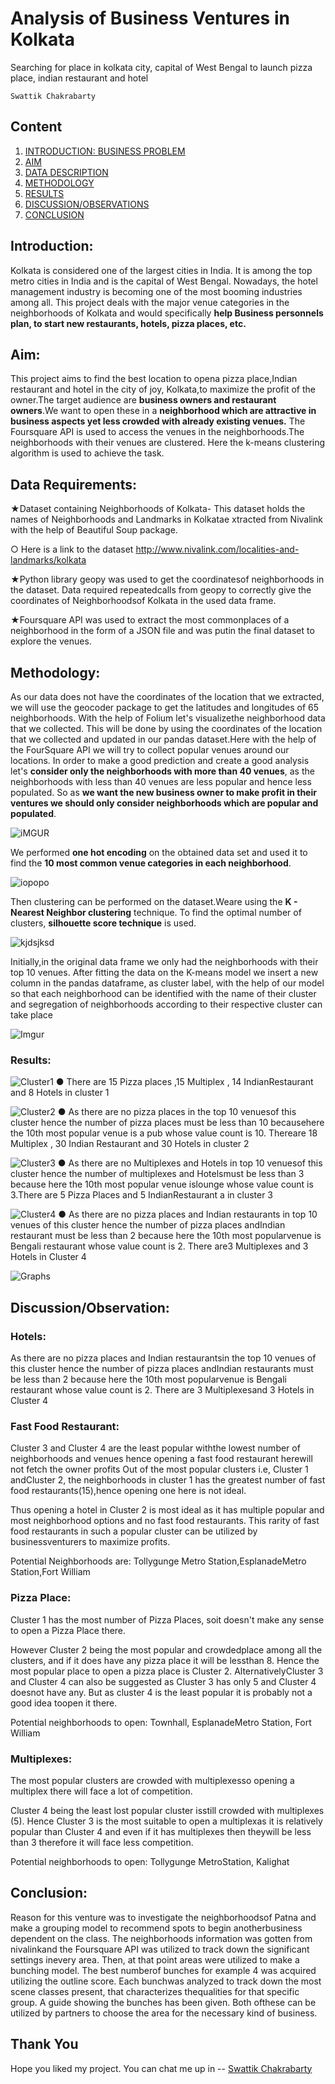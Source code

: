 # Analysis of Business Ventures in Kolkata

Searching for place in kolkata city, capital of West Bengal to launch pizza place, indian restaurant and hotel

```
Swattik Chakrabarty
```
## Content

1. [INTRODUCTION: BUSINESS PROBLEM](#INTRODUCTION)
2. [AIM](#AIM)
3. [DATA DESCRIPTION](#DATA) 
4. [METHODOLOGY](#MET)
5. [RESULTS](#RES)
6. [DISCUSSION/OBSERVATIONS](#DIS)
7. [CONCLUSION](#CON)

## Introduction: <a name="INTRODUCTION"></a>

Kolkata is considered one of the largest cities in India. It is among the
top metro cities in India and is the capital of West Bengal.
Nowadays, the hotel management industry is becoming one of the most booming industries among all. This project deals with the major venue
categories in the neighborhoods of Kolkata and would specifically **help Business personnels plan, to start new restaurants,
hotels, pizza places, etc.**


## Aim: <a name="AIM"></a>

This project aims to find the best location to opena pizza place,Indian
restaurant and hotel in the city of joy, Kolkata,to maximize the profit of
the owner.The target audience are **business owners and restaurant owners**.We want to open these in a **neighborhood which are
attractive in business aspects yet less crowded with already existing
venues.**
The Foursquare API is used to access the venues in the neighborhoods.The neighborhoods with their venues are clustered. Here the k-means clustering algorithm is used to achieve the task. 

## Data Requirements: <a name="DATA"></a>


★Dataset containing Neighborhoods of Kolkata- This dataset holds
the names of Neighborhoods and Landmarks in Kolkatae xtracted
from Nivalink with the help of Beautiful Soup package.



○ Here is a link to the dataset
http://www.nivalink.com/localities-and-landmarks/kolkata

★Python library geopy was used to get the coordinatesof
neighborhoods in the dataset. Data required repeatedcalls from
geopy to correctly give the coordinates of Neighborhoodsof
Kolkata in the used data frame.

★Foursquare API was used to extract the most commonplaces of a
neighborhood in the form of a JSON file and was putin the final
dataset to explore the venues.

## Methodology:  <a name="MET"></a>

As our data does not have the coordinates of the location that we extracted,
we will use the geocoder package to get the latitudes and longitudes of 65
neighborhoods. With the help of Folium let's visualizethe neighborhood
data that we collected. This will be done by using the coordinates of the
location that we collected and updated in our pandas dataset.Here with the
help of the FourSquare API we will try to collect popular venues around
our locations. In order to make a good prediction and create a good
analysis let's **consider only the neighborhoods with more than 40 venues**,
as the neighborhoods with less than 40 venues are less popular and hence
less populated. So as **we want the new business owner to make profit in
their ventures we should only consider neighborhoods which are
popular and populated**.

![iMGUR](https://imgur.com/QDolGlY.png)

We performed **one hot encoding** on the obtained data set and used
it to find the **10 most common venue categories in each neighborhood**.

![iopopo](https://imgur.com/U5wKklt.png)

Then clustering can be performed on the dataset.Weare using the **K -
Nearest Neighbor clustering** technique. To find the optimal number of
clusters, **silhouette score technique** is used. 

![kjdsjksd](https://imgur.com/0Cgbpvj.png)

Initially,in the original data
frame we only had the neighborhoods with their top 10 venues. After
fitting the data on the K-means model we insert a new column in the
pandas dataframe, as cluster label, with the help of our model so that each
neighborhood can be identified with the name of their cluster and
segregation of neighborhoods according to their respective cluster can take
place

![Imgur](https://imgur.com/1kT3oZl.png)


### Results:  <a name="RES"></a>


![Cluster1](https://imgur.com/dgo8sOD.png)
● There are 15 Pizza places ,15 Multiplex , 14 IndianRestaurant and 8 Hotels in
cluster 1

![Cluster2](https://imgur.com/NjXhms7.png)
● As there are no pizza places in the top 10 venuesof this cluster hence the
number of pizza places must be less than 10 becausehere the 10th most
popular venue is a pub whose value count is 10. Thereare 18 Multiplex , 30
Indian Restaurant and 30 Hotels in cluster 2

![Cluster3](https://imgur.com/sqH5SPX.png)
● As there are no Multiplexes and Hotels in top 10 venuesof this
cluster hence the number of multiplexes and Hotelsmust be less
than 3 because here the 10th most popular venue islounge whose
value count is 3.There are 5 Pizza Places and 5 IndianRestaurant a
in cluster 3

![Cluster4](https://imgur.com/AXt1dHA.png)
● As there are no pizza places and Indian restaurants in top 10 venues
of this cluster hence the number of pizza places andIndian restaurant
must be less than 2 because here the 10th most popularvenue is
Bengali restaurant whose value count is 2. There are3 Multiplexes
and 3 Hotels in Cluster 4

![Graphs](https://imgur.com/OuFVLmE.png)

## Discussion/Observation:<a name="DIS"></a>



### Hotels:

As there are no pizza places and Indian restaurantsin the top 10 venues of
this cluster hence the number of pizza places andIndian restaurants must
be less than 2 because here the 10th most popularvenue is Bengali
restaurant whose value count is 2. There are 3 Multiplexesand 3 Hotels in
Cluster 4

### Fast Food Restaurant:

Cluster 3 and Cluster 4 are the least popular withthe lowest number of neighborhoods
and venues hence opening a fast food restaurant herewill not fetch the owner profits
Out of the most popular clusters i.e, Cluster 1 andCluster 2, the neighborhoods in
cluster 1 has the greatest number of fast food restaurants(15),hence opening one here
is not ideal.


Thus opening a hotel in Cluster 2 is most ideal as it has multiple popular and most
neighborhood options and no fast food restaurants. This rarity of fast food restaurants
in such a popular cluster can be utilized by businessventurers to maximize profits.

Potential Neighborhoods are: Tollygunge Metro Station,EsplanadeMetro Station,Fort
William

### Pizza Place:

Cluster 1 has the most number of Pizza Places, soit doesn't make any sense to open a
Pizza Place there.

However Cluster 2 being the most popular and crowdedplace among all the clusters,
and if it does have any pizza place it will be lessthan 8. Hence the most popular place
to open a pizza place is Cluster 2. AlternativelyCluster 3 and Cluster 4 can also be
suggested as Cluster 3 has only 5 and Cluster 4 doesnot have any. But as cluster 4 is
the least popular it is probably not a good idea toopen it there.

Potential neighborhoods to open: Townhall, EsplanadeMetro Station, Fort William

### Multiplexes:

The most popular clusters are crowded with multiplexesso opening a multiplex there
will face a lot of competition.

Cluster 4 being the least lost popular cluster isstill crowded with multiplexes (5).
Hence Cluster 3 is the most suitable to open a multiplexas it is relatively popular than
Cluster 4 and even if it has multiplexes then theywill be less than 3 therefore it will
face less competition.

Potential neighborhoods to open: Tollygunge MetroStation, Kalighat


## Conclusion: <a name="CON"></a>

Reason for this venture was to investigate the neighborhoodsof Patna and make a
grouping model to recommend spots to begin anotherbusiness dependent on the class.
The neighborhoods information was gotten from nivalinkand the Foursquare API was
utilized to track down the significant settings inevery area. Then, at that point areas
were utilized to make a bunching model. The best numberof bunches for example 4
was acquired utilizing the outline score. Each bunchwas analyzed to track down the
most scene classes present, that characterizes thequalities for that specific group. A
guide showing the bunches has been given. Both ofthese can be utilized by partners to
choose the area for the necessary kind of business.

## Thank You

Hope you liked my project. You can chat me up in -- [Swattik Chakrabarty](https://www.linkedin.com/in/swattik-chakrabarty-5ba2a2141/)